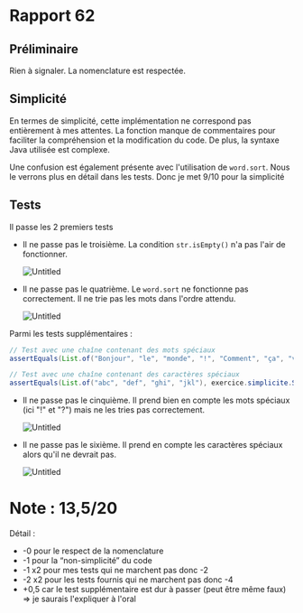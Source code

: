# Rapport 62

## Préliminaire

Rien à signaler. La nomenclature est respectée.

## Simplicité

En termes de simplicité, cette implémentation ne correspond pas entièrement à mes attentes. La fonction manque de commentaires pour faciliter la compréhension et la modification du code. De plus, la syntaxe Java utilisée est complexe.

Une confusion est également présente avec l'utilisation de `word.sort`. Nous le verrons plus en détail dans les tests. Donc je met 9/10 pour la simplicité

## Tests

Il passe les 2 premiers tests

- Il ne passe pas le troisième. La condition `str.isEmpty()` n'a pas l'air de fonctionner.
    
    ![Untitled](Rapport%2062%20bfa77bab01f948eeaa07b2c95021ae31/Untitled.png)
    
- Il ne passe pas le quatrième. Le `word.sort` ne fonctionne pas correctement. Il ne trie pas les mots dans l'ordre attendu.
    
    ![Untitled](Rapport%2062%20bfa77bab01f948eeaa07b2c95021ae31/Untitled%201.png)
    

Parmi les tests supplémentaires :

```java
// Test avec une chaîne contenant des mots spéciaux
assertEquals(List.of("Bonjour", "le", "monde", "!", "Comment", "ça", "va", "?"), exercice.simplicite.SimpliciteMeilleur.solution("Bonjour le monde! Comment ça va?", List.of("B", "l", "m", "C", "v")));

// Test avec une chaîne contenant des caractères spéciaux
assertEquals(List.of("abc", "def", "ghi", "jkl"), exercice.simplicite.SimpliciteMeilleur.solution("abc@def#ghi$jkl", List.of("a", "d", "g", "j")));
```

- Il ne passe pas le cinquième. Il prend bien en compte les mots spéciaux (ici "!" et "?") mais ne les tries pas correctement.
    
    ![Untitled](Rapport%2062%20bfa77bab01f948eeaa07b2c95021ae31/Untitled%202.png)
    
- Il ne passe pas le sixième. Il prend en compte les caractères spéciaux alors qu'il ne devrait pas.
    
    ![Untitled](Rapport%2062%20bfa77bab01f948eeaa07b2c95021ae31/Untitled%203.png)
    

# Note : 13,5/20

Détail :

- -0 pour le respect de la nomenclature
- -1 pour la “non-simplicité” du code
- -1 x2 pour mes tests qui ne marchent pas donc -2
- -2 x2 pour les tests fournis qui ne marchent pas donc -4
- +0,5 car le test supplémentaire est dur à passer (peut être même faux) => je saurais l'expliquer à l'oral